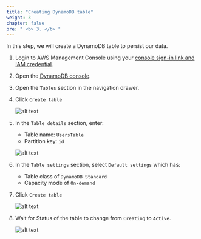 ```yaml
---
title: "Creating DynamoDB table"
weight: 3
chapter: false
pre: " <b> 3. </b> "
---
```


In this step, we will create a DynamoDB table to persist our data.

1. Login to AWS Management Console using your [console sign-in link and IAM credential](https://000002.awsstudygroup.com/2-create-admin-user-and-group/2.3-login-admin-user/).
1. Open the [DynamoDB console](https://console.aws.amazon.com/dynamodbv2/home).
1. Open the `Tables` section in the navigation drawer.
1. Click `Create table`

   ![alt text](/images/workshop-1/dynamodb-create-table.png)

1. In the `Table details` section, enter:

   - Table name: `UsersTable`
   - Partition key: `id`

   ![alt text](/images/workshop-1/dynamodb-create-table--detail.png)

1. In the `Table settings` section, select `Default settings` which has:

   - Table class of `DynamoDB Standard`
   - Capacity mode of `On-demand`

1. Click `Create table`

   ![alt text](/images/workshop-1/dynamodb-create-table--default-settings.png)

1. Wait for Status of the table to change from `Creating` to `Active`.

   ![alt text](/images/workshop-1/dynamodb-create-table--successful.png)
